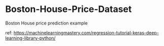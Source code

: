# Boston-House-Price-Dataset

Boston House price prediction example

ref: https://machinelearningmastery.com/regression-tutorial-keras-deep-learning-library-python/
